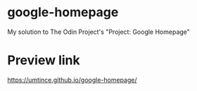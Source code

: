 # google-homepage
My solution to The Odin Project's "Project: Google Homepage"

# Preview link
https://umtince.github.io/google-homepage/
